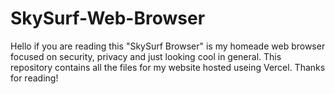 # SkySurf-Web-Browser

Hello if you are reading this "SkySurf Browser" is my homeade web browser focused on security, privacy and just looking cool in general. This repository contains all the files for my website hosted useing Vercel. Thanks for reading!
